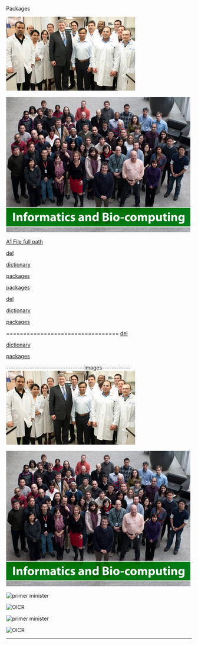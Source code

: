 Packages

![primer minister](pm.jpg)

![OICR](Informatics-and-Bio-computing.jpg)


<p><a href="A/a1.md">A1 File full path</a></p>
<p><a href="data-structures/del.md">del</a></p>
<p><a href="data-structures/dictionaries.md">dictionary</a></p>
<p><a href="modules/packages.md">packages</a></p>
<p><a href="modules/packages.ddd">packages</a></p>


[del](/data-structures/del.md)


[dictionary](/data-structures/dictionaries.md)


[packages](/modules/packages.md)

=================================
[del](del.md)


[dictionary](dictionaries.md)


[packages](packages.md)

---------------------------------images------------
![primer minister](pm.jpg)

![OICR](Informatics-and-Bio-computing.jpg)

![primer minister](pm.png)

![OICR](Informatics-and-Bio-computing.png)

![primer minister](pm.bmp)

![OICR](Informatics-and-Bio-computing.bmp)

----------------------------------------

